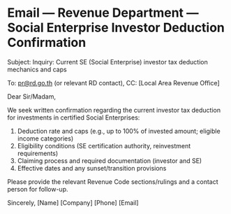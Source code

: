 # Email — Revenue Department — Social Enterprise Investor Deduction Confirmation

Subject: Inquiry: Current SE (Social Enterprise) investor tax deduction mechanics and caps

To: pr@rd.go.th (or relevant RD contact), CC: [Local Area Revenue Office]

Dear Sir/Madam,

We seek written confirmation regarding the current investor tax deduction for investments in certified Social Enterprises:

1) Deduction rate and caps (e.g., up to 100% of invested amount; eligible income categories)
2) Eligibility conditions (SE certification authority, reinvestment requirements)
3) Claiming process and required documentation (investor and SE)
4) Effective dates and any sunset/transition provisions

Please provide the relevant Revenue Code sections/rulings and a contact person for follow-up.

Sincerely,
[Name]
[Company]
[Phone]
[Email]
